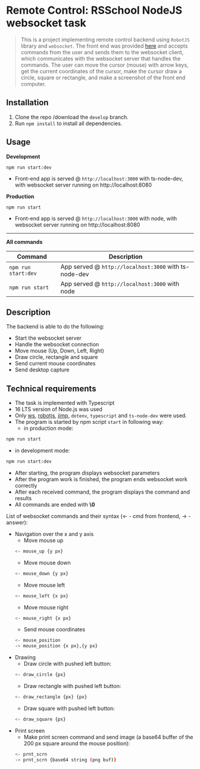 # Remote Control: RSSchool NodeJS websocket task

> This is a project implementing remote control backend using `RobotJS` library and `websocket`. The front end was provided [here](https://github.com/rolling-scopes-school/remote-control) and accepts commands from the user and sends them to the websocket client, which communicates with the websocket server that handles the commands.
The user can move the cursor (mouse) with arrow keys, get the current coordinates of the cursor, make the cursor draw a circle, square or rectangle, and make a screenshot of the front end computer.

## Installation
1. Clone the repo /download the `develop` branch.
2. Run `npm install` to install all dependencies.

## Usage

**Development**

`npm run start:dev`

* Front-end app is served @ `http://localhost:3000` with ts-node-dev, with websocket server running on http://localhost:8080

**Production**

`npm run start`

* Front-end app is served @ `http://localhost:3000` with node, with websocket server running on http://localhost:8080

---

**All commands**

Command | Description
--- | ---
`npm run start:dev` | App served @ `http://localhost:3000` with ts-node-dev
`npm run start` | App served @ `http://localhost:3000` with node


## Description

The backend is able to do the following:

- Start the websocket server
- Handle the websocket connection
- Move mouse (Up, Down, Left, Right)
- Draw circle, rectangle and square  
- Send current mouse coordinates
- Send desktop capture

## Technical requirements

- The task is implemented with Typescript
- 16 LTS version of Node.js was used
- Only [ws](https://www.npmjs.com/package/ws), [robotjs](https://www.npmjs.com/package/robotjs), [jimp](https://www.npmjs.com/package/jimp), `dotenv`, `typescript` and `ts-node-dev` were used.
- The program is started by npm script `start` in following way:
  - in production mode:
```bash
npm run start
```
  - in development mode:
  ```bash
  npm run start:dev
  ```
- After starting, the program displays websocket parameters
- After the program work is finished, the program ends websocket work correctly  
- After each received command, the program displays the command and results
- All commands are ended with **\0**

List of websocket commands and their syntax (<- - cmd from frontend, -> - answer):
- Navigation over the x and y axis
    - Move mouse up
    ```bash
    <- mouse_up {y px}
    ```
    - Move mouse down
    ```bash
    <- mouse_down {y px}
    ```
    - Move mouse left
    ```bash
    <- mouse_left {x px}
    ```
    - Move mouse right
    ```bash
    <- mouse_right {x px}
    ```
    - Send mouse coordinates
    ```bash
    <- mouse_position
    -> mouse_position {x px},{y px}
    ```
- Drawing
    - Draw circle with pushed left button: 
    ```bash
    <- draw_circle {px}
    ```
    - Draw rectangle with pushed left button: 
    ```bash
    <- draw_rectangle {px} {px}
    ```
    - Draw square with pushed left button: 
    ```bash
    <- draw_square {px}
    ```
- Print screen
    - Make print screen command and send image (a base64 buffer of the 200 px square around the mouse position):
    ```bash
    <- prnt_scrn
    -> prnt_scrn {base64 string (png buf)}
    ```